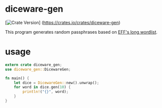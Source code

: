 # diceware-gen
[![Crate Version](https://img.shields.io/crates/v/diceware-gen.svg)]
(https://crates.io/crates/diceware-gen)

This program generates random passphrases based on
[EFF's long wordlist](https://www.eff.org/deeplinks/2016/07/new-wordlists-random-passphrases).

# usage
```rust
extern crate diceware_gen;
use diceware_gen::DicewareGen;

fn main() {
    let dice = DicewareGen::new().unwrap();
    for word in dice.gen(10) {
        println!("{}", word);
    }
}
```
